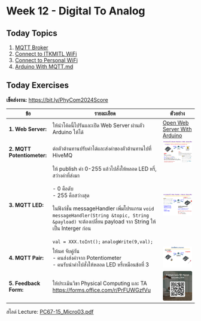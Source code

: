 # Week 12 - Digital To Analog

## Today Topics

1. [MQTT Broker](01.MQTT%20Broker.md)
2. [Connect to ITKMITL WiFi](02.Connect%20To%20ITKMITL%20WiFi.md)
3. [Connect to Personal WiFi](03.Connect%20to%20Personal%20WiFi.md)
4. [Arduino With MQTT.md](04.Arduino%20With%20MQTT.md)

## Today Exercises

**เข็คส่งงาน:** https://bit.ly/PhyCom2024Score

| ข้อ                        | รายละเอียด                                                                                                                                                                                                                                                                                                                                | ตัวอย่าง                                                                                         |
|----------------------------|-------------------------------------------------------------------------------------------------------------------------------------------------------------------------------------------------------------------------------------------------------------------------------------------------------------------------------------------|--------------------------------------------------------------------------------------------------|
| **1. Web Server:**         | ให้นำโค้ดนี้ไปรันและเปิด Web Server ผ่านตัว Arduino ให้ได้                                                                                                                                                                                                                                                                                | [Open Web Server With Arduino](02.Connect%20To%20ITKMITL%20WiFi.md#open-web-server-with-arduino) |
| **2. MQTT Potentiometer:** | ต่อตัวต้านทานปรับค่าได้และส่งค่าของตัวต้านทานไปที่ HiveMQ                                                                                                                                                                                                                                                                                 | ![img.png](files/img/ex2.png)                                                                    |
| **3. MQTT LED:**           | ให้ publish ค่า 0-255 แล้วไปสั่งให้หลอด LED หรี่, สว่างค่าที่ส่งมา <br/> <br/> - 0 คือดับ <br/> - 255 คือสว่างสุด <br/> <br/> ในฟังก์ชั่น messageHandler เพิ่มโปรแกรม `void messageHandler(String &topic, String &payload)` จะต้องเปลี่ยน payload จาก String ให้เป็น Interger ก่อน <br/> <br/> `val = XXX.toInt();` `analogWrite(9,val);` | ![img.png](files/img/ex3.png)                                                                    |
| **4. MQTT Pair:**          | ให้นศ จับคู่กัน<br/>- คนส่งส่งค่าจาก Potentiometer <br/> - คนรับนำค่าไปสั่งให้หลอด LED หรี่เหมือนข้อที่ 3                                                                                                                                                                                                                                 | ![img.png](files/img/ex4.png)                                                                    |
| **5. Feedback Form:**      | ให้ประเมินวิขา Physical Computing และ TA <br/> https://forms.office.com/r/PrFUWGzfVu                                                                                                                                                                                                                                                      | ![ex5.png](files/img/ex5.png)                                                                    |

สไลด์ Lecture: [PC67-15_Micro03.pdf](files/PC67-15_Micro03.pdf)

